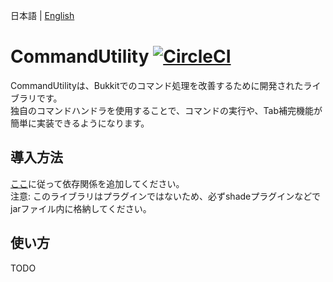 日本語 | [English](docs/README_EN.md)

# CommandUtility [![CircleCI](https://circleci.com/gh/kuro46/CommandUtility.svg?style=svg)](https://circleci.com/gh/kuro46/CommandUtility)

CommandUtilityは、Bukkitでのコマンド処理を改善するために開発されたライブラリです。  
独自のコマンドハンドラを使用することで、コマンドの実行や、Tab補完機能が簡単に実装できるようになります。

## 導入方法

[ここ](https://jitpack.io/#kuro46/CommandUtility)に従って依存関係を追加してください。  
注意: このライブラリはプラグインではないため、必ずshadeプラグインなどでjarファイル内に格納してください。

## 使い方

TODO
